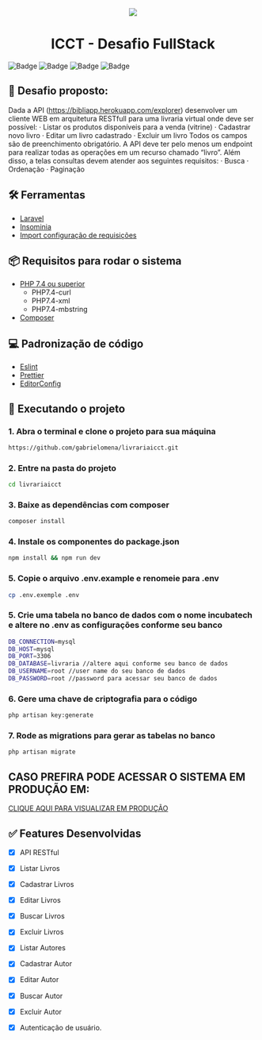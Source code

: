 <div align="center">
	<img src="https://media-exp1.licdn.com/dms/image/C4D1BAQGyYp1uEBpF6w/company-background_10000/0/1649255107825?e=1665630000&v=beta&t=434MnUC2rV2T5yaDwDcCmDDGPVg2671YSgN1FRtJcu8" with="600"/>
	<h1>ICCT - Desafio FullStack</h1>
</div>

![Badge](https://img.shields.io/badge/Version-1.0.0-%23542F61?style=for-the-badge&logo=appveyor)
![Badge](https://img.shields.io/badge/Laravel-v8.54-%233570B2?style=for-the-badge&logo=laravel)
![Badge](https://img.shields.io/badge/PHP-v^7.4-%2300B98E?style=for-the-badge&logo=php)
![Badge](https://img.shields.io/badge/VUE-v3-%2300B98E?style=for-the-badge&logo=vue)

## 🎯 Desafio proposto:

Dada a API (https://bibliapp.herokuapp.com/explorer) desenvolver um cliente WEB em arquitetura
RESTfull para uma livraria virtual onde deve ser possível:
· Listar os produtos disponíveis para a venda (vitrine)
· Cadastrar novo livro
· Editar um livro cadastrado
· Excluir um livro
Todos os campos são de preenchimento obrigatório.
A API deve ter pelo menos um endpoint para realizar todas as operações em um recurso chamado
“livro”.
Além disso, a telas consultas devem atender aos seguintes requisitos:
· Busca
· Ordenação
· Paginação

## 🛠 Ferramentas

-   [Laravel](https://laravel.com/docs/8.x)
-   [Insominia](https://insomnia.rest)
-   [Import configuração de requisições](requisicoes.json)

## 📦 Requisitos para rodar o sistema

-   [PHP 7.4 ou superior](https://www.php.net/downloads)
    -   PHP7.4-curl
    -   PHP7.4-xml
    -   PHP7.4-mbstring
-   [Composer](https://getcomposer.org/download/)


## 💻 Padronização de código

-   [Eslint](https://eslint.org/)
-   [Prettier](https://prettier.io/)
-   [EditorConfig](https://editorconfig.org/)


## 🚀 Executando o projeto
### 1. Abra o terminal e clone o projeto para sua máquina
```bash
https://github.com/gabrielomena/livrariaicct.git
```
### 2. Entre na pasta do projeto
```bash
cd livrariaicct
```
### 3. Baixe as dependências com composer
```bash
composer install
```
### 4. Instale os componentes do package.json
```bash
npm install && npm run dev
```
### 5. Copie o arquivo .env.example e renomeie para .env
```bash
cp .env.exemple .env
```
### 5. Crie uma tabela no banco de dados com o nome incubatech e altere no .env as configurações conforme seu banco
```bash
DB_CONNECTION=mysql
DB_HOST=mysql
DB_PORT=3306
DB_DATABASE=livraria //altere aqui conforme seu banco de dados
DB_USERNAME=root //user name do seu banco de dados
DB_PASSWORD=root //password para acessar seu banco de dados
```

### 6. Gere uma chave de criptografia para o código
```bash
php artisan key:generate
```
### 7. Rode as migrations para gerar as tabelas no banco
```bash
php artisan migrate
```
## CASO PREFIRA PODE ACESSAR O SISTEMA EM PRODUÇÃO EM:
[CLIQUE AQUI PARA VISUALIZAR EM PRODUÇÃO](https://livraria.gabrielomena.com.br)
## ✅ Features Desenvolvidas

-   [x] API RESTful
-   [x] Listar Livros
-   [x] Cadastrar Livros
-   [x] Editar Livros
-   [x] Buscar Livros
-   [x] Excluir Livros
-   [x] Listar Autores
-   [x] Cadastrar Autor
-   [x] Editar Autor
-   [x] Buscar Autor
-   [x] Excluir Autor
-   [X] Autenticação de usuário.


